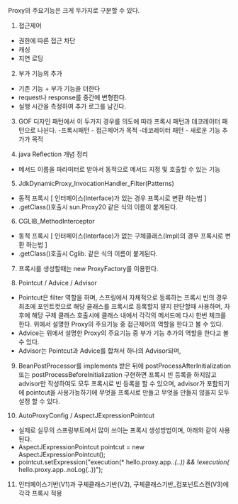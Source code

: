 Proxy의 주요기능은 크게 두가지로 구분할 수 있다.

1. 접근제어
- 권한에 따른 접근 차단
- 캐싱
- 지연 로딩

2. 부가 기능의 추가
- 기존 기능 + 부가 기능을 더한다
- request나 response를 중간에 변형한다.
- 실행 시간을 측정하여 추가 로그를 남긴다.

3. GOF 디자인 패턴에서 이 두가지 경우를 의도에 따라 프록시 패턴과 데코레이터 패턴으로 나뉜다.
-프록시패턴 - 접근제어가 목적
-데코레이터 패턴 - 새로운 기능 추가가 목적

4. java Reflection 개념 정리 
- 메서드 이름을 파라미터로 받아서 동적으로 메서드 지정 및 호출할 수 있는 기능 

5. JdkDynamicProxy_InvocationHandler_Filter(Patterns) 
- 동적 프록시 [ 인터페이스(Interface)가 있는 경우 프록시로 변환 하는법 ]
- .getClass()호출시 sun.Proxy20 같은 식의 이름이 붙게된다.

6. CGLIB_MethodInterceptor 
- 동적 프록시 [ 인터페이스(Interface)가 없는 구체클래스(Impl)의 경우 프록시로 변환 하는법 ]
- .getClass()호출시 Cglib. 같은 식의 이름이 붙게된다.

7. 프록시를 생성할때는 new ProxyFactory를 이용한다.

8. Pointcut / Advice / Advisor
- Pointcut은 filter 역할을 하며, 스프링에서 자체적으로 등록하는 프록시 빈의 경우 최초에 포인트컷으로 해당 클래스를 프록시로 등록할지 말지 판단할때 사용하며,
차후에 해당 구체 클래스 호출시에 클래스 내에서 각각의 메서드에 다시 한번 체크를 한다. 위에서 설명한 Proxy의 주요기능 중 접근제어의 역할을 한다고 볼 수 있다.
- Advice는 위에서 설명한 Proxy의 주요기능 중 부가 기능 추가의 역할을 한다고 볼 수 있다.
- Advisor는 Pointcut과 Advice를 합쳐서 하나의 Advisor되며, 

9. BeanPostProcessor를 implements 받은 뒤에 postProcessAfterInitialization 또는 postProcessBeforeInitialization 구현하면 프록시 빈 등록을 하지않고 advisor만 작성하여도 모두 프록시로 빈 등록을 할 수 있으며, advisor가 포함되기에 pointcut을 사용가능하기에 무엇을 프록시로 만들고 무엇을 만들지 않을지 모두 설정 할 수 있다.  


10. AutoProxyConfig / AspectJExpressionPointcut
- 실제로 실무의 스프링부트에서 많이 쓰이는 프록시 생성방법이며, 아래와 같이 사용된다.
- AspectJExpressionPointcut pointcut = new AspectJExpressionPointcut();
- pointcut.setExpression("execution(* hello.proxy.app..*(..)) && !execution(* hello.proxy.app..noLog(..))"); 


11. 인터페이스기반(V1)과 구체클래스기반(V2), 구체클래스기반_컴포넌트스캔(V3)에 각각 프록시 적용

